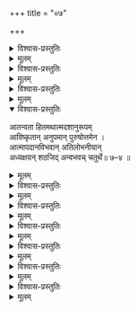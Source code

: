 +++
title = "०७"

+++

<details><summary>विश्वास-प्रस्तुतिः</summary>

आद्ये मुनिः स शतकस्य तु सप्तमस्य  
तस्मिन् अपि प्रपदने विफले विषण्णः ।  
ईशेन पातितम् इव स्वम् अवेक्ष्य गर्ते  
तस्मै स्वभीतिम् अवदद् विषयेन्द्रियेभ्यः॥ ७–१ ॥
</details>

<details><summary>मूलम्</summary>

आद्ये मुनिः स शतकस्य तु सप्तमस्य  
तस्मिन् अपि प्रपदने विफले विषण्णः ।  
ईशेन पातितम् इव स्वम् अवेक्ष्य गर्ते  
तस्मै स्वभीतिम् अवदद् विषयेन्द्रियेभ्यः॥ ७–१ ॥
</details>

<details><summary>विश्वास-प्रस्तुतिः</summary>

आत्मप्रबन्धम् असमाप्य हितं जनानाम्  
आत्मेष्टम् अक्षमतया हरिणा प्रदातुम् ।  
श्रीरङ्गिणाप्यसुशकप्रशमार्थचिन्ताम्  
भूयस्तराम् अरतिमाप मुनिर् द्वितीये ॥ ७–२ ॥
</details>

<details><summary>मूलम्</summary>

आत्मप्रबन्धम् असमाप्य हितं जनानाम्  
आत्मेष्टम् अक्षमतया हरिणा प्रदातुम् ।  
श्रीरङ्गिणाप्यसुशकप्रशमार्थचिन्ताम्  
भूयस्तराम् अरतिमाप मुनिर् द्वितीये ॥ ७–२ ॥
</details>

<details><summary>विश्वास-प्रस्तुतिः</summary>

श्रीरङ्गभर्तुर् अशरण्यशरण्य भाव  
प्रस्तावलब्धध्रुतिर् अस्य गतौ स भूयः।  
स्वस्मिन् हितप्रियतरेतर निर्विशेषम्  
आसीद् आवार्य बहुलाभिरुचिस् तृतीये ॥ ७–३ ॥
</details>

<details><summary>मूलम्</summary>

श्रीरङ्गभर्तुर् अशरण्यशरण्य भाव  
प्रस्तावलब्धध्रुतिर् अस्य गतौ स भूयः।  
स्वस्मिन् हितप्रियतरेतर निर्विशेषम्  
आसीद् आवार्य बहुलाभिरुचिस् तृतीये ॥ ७–३ ॥
</details>

<details open><summary>विश्वास-प्रस्तुतिः</summary>

आतन्वता हितमथात्मदशानुरूपम्  
आविष्कृतान् अनुपमान् पुरुषोत्तमेन ।  
आत्मापदानविभवान् अतिलोभनीयान्  
अध्यक्षयन् शठजिद् अन्वभवच् चतुर्थे॥ ७–४ ॥  

</details>

<details><summary>मूलम्</summary>

आतन्वता हितमथात्मदशानुरूपम्  
आविष्कृतान् अनुपमान् पुरुषोत्तमेन ।  
आत्मापदानविभवान् अतिलोभनीयान्  
अध्यक्षयन् शठजिद् अन्वभवच् चतुर्थे॥ ७–४ ॥  

</details>


<details><summary>विश्वास-प्रस्तुतिः</summary>

आत्मैक रक्षणपरान् अवतार हेतून्  
अन्यादृशान् गुणगणान् अपहाय शौरेः ।  
अन्यत् कथम् मतिमताम् अवबोधनीयम्  
इत्यान्यपर्यम् अलुनाद् अधिपञ्चमं सः ॥ ७–५ ॥
</details>

<details><summary>मूलम्</summary>

अध्यक्षयन् शठजिद् अन्वभवच् चतुर्थे॥ ७–४ ॥  
आत्मैक रक्षणपरान् अवतार हेतून्  
अन्यादृशान् गुणगणान् अपहाय शौरेः ।  
अन्यत् कथम् मतिमताम् अवबोधनीयम्  
इत्यान्यपर्यम् अलुनाद् अधिपञ्चमं सः ॥ ७–५ ॥
</details>

<details><summary>विश्वास-प्रस्तुतिः</summary>

तादृग्गुण प्रविशदानुभवप्रवृद्ध-  
स्वापेक्षिताभिरुचितार्ति महार्णवः सन् ।  
प्राप्यं शरण्यमपि वीक्ष्य कदानुगः स्याम्  
अङ्घ्र्योस् तव इति विललाप मुनिः स षष्ठे ॥ ७–६ ॥
</details>

<details><summary>मूलम्</summary>

तादृग्गुण प्रविशदानुभवप्रवृद्ध-  
स्वापेक्षिताभिरुचितार्ति महार्णवः सन् ।  
प्राप्यं शरण्यमपि वीक्ष्य कदानुगः स्याम्  
अङ्घ्र्योस् तव इति विललाप मुनिः स षष्ठे ॥ ७–६ ॥
</details>

<details><summary>विश्वास-प्रस्तुतिः</summary>

तत्प्रार्थितानधिगमेऽपि च भावनायाः  
भूम्नः पुरः स्थितमिवाननम् अच्युतस्य ।  
आलोकयन् अपि करेण न संस्पृशन् सः  
पीडाम् अवापमहतीम् अथ सप्तमेन ॥ ७–७ ॥
</details>

<details><summary>मूलम्</summary>

तत्प्रार्थितानधिगमेऽपि च भावनायाः  
भूम्नः पुरः स्थितमिवाननम् अच्युतस्य ।  
आलोकयन् अपि करेण न संस्पृशन् सः  
पीडाम् अवापमहतीम् अथ सप्तमेन ॥ ७–७ ॥
</details>

<details><summary>विश्वास-प्रस्तुतिः</summary>

सङ्गं निवर्त्य मम संसृतिमण्डले मां  
संस्थापयन् कथम् असीत्यनुचोदितेन ।  
आश्चर्यलोकतनुताम् अपि दर्शयित्वा  
विस्मारितः किल शुचं हरिणाऽष्टमेन ॥ ७–८ ॥
</details>

<details><summary>मूलम्</summary>

सङ्गं निवर्त्य मम संसृतिमण्डले मां  
संस्थापयन् कथम् असीत्यनुचोदितेन ।  
आश्चर्यलोकतनुताम् अपि दर्शयित्वा  
विस्मारितः किल शुचं हरिणाऽष्टमेन ॥ ७–८ ॥
</details>

<details><summary>विश्वास-प्रस्तुतिः</summary>

पृष्टः फलं स्ववसतेरिह दुःशकायाः  
स्वेन प्रबन्धरचनाम् फलमाह शौरिः ।  
अन्येषु सत्स्वपि तदा स्वम् अपेक्षमाणम्  
अप्रत्युपक्रियम् अमुं नवमे जगौ सः ॥ ७–९ ॥
</details>

<details><summary>मूलम्</summary>

पृष्टः फलं स्ववसतेरिह दुःशकायाः  
स्वेन प्रबन्धरचनाम् फलमाह शौरिः ।  
अन्येषु सत्स्वपि तदा स्वम् अपेक्षमाणम्  
अप्रत्युपक्रियम् अमुं नवमे जगौ सः ॥ ७–९ ॥
</details>

<details><summary>विश्वास-प्रस्तुतिः</summary>

आनन्दम् आकलयितुं कमलासखस्य  
संश्राव्य तत्करुणया स्वकृतम् प्रबन्धम् ।  
अर्हे तदादरणशालिनि दिव्यदेशे  
यात्रामनोरथम् असौ दशमे चकार ॥ ७–१० ॥
</details>

<details><summary>मूलम्</summary>

आनन्दम् आकलयितुं कमलासखस्य  
संश्राव्य तत्करुणया स्वकृतम् प्रबन्धम् ।  
अर्हे तदादरणशालिनि दिव्यदेशे  
यात्रामनोरथम् असौ दशमे चकार ॥ ७–१० ॥
</details>
